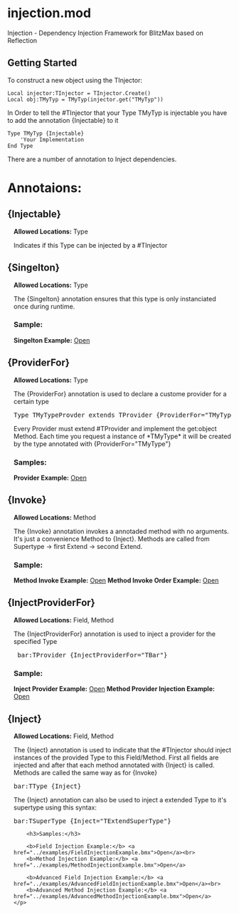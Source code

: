 injection.mod
=============

Injection - Dependency Injection Framework for BlitzMax based on Reflection

## Getting Started 
To construct a new object using the TInjector:

```blitzmax
Local injector:TInjector = TInjector.Create()
Local obj:TMyTyp = TMyTyp(injector.get("TMyTyp"))
```

In Order to tell the #TInjector that your Type TMyTyp is injectable you have to add the annotation {Injectable} to it</p>

```blitzmax
Type TMyTyp {Injectable}
    'Your Implementation
End Type
```

There are a number of annotation to Inject dependencies.


# Annotaions:
<style>
.indent{
  margin-left: 1em;
}
</style>
<h2>{Injectable}</h2>
<div class="indent">
    <p>
        <span><b>Allowed Locations:</b> Type</span>
        <p>
            Indicates if this Type can be injected by a #TInjector
        </p>
    </p>
</div>
<h2>{Singelton}</h2>
<div class="indent">
    <p>
        <span><b>Allowed Locations:</b> Type</span>
        <p>
        The {Singelton} annotation ensures that this type is only instanciated once during runtime.
        </p>
        <h3>Sample:</h3>
        <b>Singelton Example:</b> <a href="../examples/SingeltonExample.bmx">Open</a>
    </p>
</div>
<h2>{ProviderFor}</h2>
<div class="indent">
    <p>
        <span><b>Allowed Locations:</b> Type</span>
        <p>
        The {ProviderFor} annotation is used to declare a custome provider for a certain type
        <pre>Type TMyTypeProvder extends TProvider {ProviderFor="TMyType"}</pre>
        </p>
        <p>
        Every Provider must extend #TProvider and implement the get:object Method.
        Each time you request a instance of *TMyType* it will be created by the type annotated with {ProviderFor="TMyType"}
        </p>
        <h3>Samples:</h3>
        <b>Provider Example:</b> <a href="../examples/ProviderExample.bmx">Open</a><br>
    </p>
</div>
<h2>{Invoke}</h2>
<div class="indent">
    <p>
        <span><b>Allowed Locations:</b> Method</span>
        <p>
        The {Invoke} annotation invokes a annotaded method with no arguments. It's just a convenience Method to {Inject}.
        Methods are called from Supertype -> first Extend -> second Extend.
        </p>
        <h3>Sample:</h3>
        <b>Method Invoke Example:</b> <a href="../examples/MethodInvokeExample.bmx">Open</a>
        <b>Method Invoke Order Example:</b> <a href="../examples/MethodInvokeOrderExample.bmx">Open</a>
    </p>
</div>
<h2>{InjectProviderFor}</h2>
<div class="indent">
    <p>
        <span><b>Allowed Locations:</b> Field, Method</span>
        <p>
        The {InjectProviderFor} annotation is used to inject a provider for the specified Type
        <pre> bar:TProvider {InjectProviderFor="TBar"}</pre>
        </p>
        <h3>Sample:</h3>
        <b>Inject Provider Example:</b> <a href="../examples/InjectProviderExample.bmx">Open</a>
        <b>Method Provider Injection Example:</b> <a href="../examples/MethodProviderInjectionExample.bmx">Open</a>
    </p>
</div>
<h2>{Inject}</h2>
<div class="indent">
    <p>
        <span><b>Allowed Locations:</b> Field, Method</span>
        <p>
        The {Inject} annotation is used to indicate that the #TInjector should inject instances of the provided Type
        to this Field/Method. First all fields are injected and after that each method annotated with {Inject} is called.
        Methods are called the same way as for {Invoke}
        <pre>bar:TType {Inject}</pre>
        </p>
        <p>
            The {Inject} annotation can also be used to inject a extended Type to it's supertype using this syntax:
            <pre>bar:TSuperType {Inject="TExtendSuperType"}</pre>
        </p>
        
        <h3>Samples:</h3>
        
        <b>Field Injection Example:</b> <a href="../examples/FieldInjectionExample.bmx">Open</a><br>
        <b>Method Injection Example:</b> <a href="../examples/MethodInjectionExample.bmx">Open</a>
        
        <b>Advanced Field Injection Example:</b> <a href="../examples/AdvancedFieldInjectionExample.bmx">Open</a><br>
        <b>Advanced Method Injection Example:</b> <a href="../examples/AdvancedMethodInjectionExample.bmx">Open</a>
    </p>
</div>
